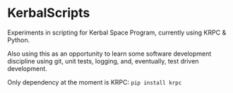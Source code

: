 # KerbalScripts
Experiments in scripting for Kerbal Space Program, currently using KRPC &amp; Python.

Also using this as an opportunity to learn some software development discipline using git, unit tests, logging, and, eventually, test driven development.

Only dependency at the moment is KRPC: `pip install krpc`
